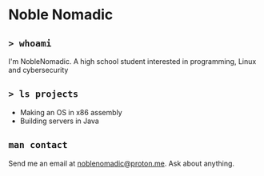# Noble Nomadic
## `> whoami`
I'm NobleNomadic. A high school student interested in programming, Linux and cybersecurity

## `> ls projects`
- Making an OS in x86 assembly
- Building servers in Java

## `man contact`
Send me an email at noblenomadic@proton.me. Ask about anything.

